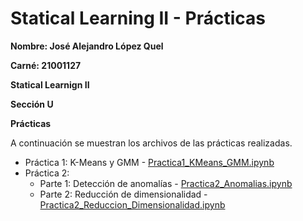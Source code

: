 # Statical Learning II - Prácticas

**Nombre: José Alejandro López Quel**

**Carné: 21001127**

**Statical Learnign II**

**Sección U**

**Prácticas**

A continuación se muestran los archivos de las prácticas realizadas.

- Práctica 1: K-Means y GMM - [Practica1_KMeans_GMM.ipynb](https://github.com/alejandrolq/StaticalLearningII-Practicas/blob/main/Practica1_KMeans_GMM.ipynb "Práctica 1")
- Práctica 2: 
   -  Parte 1: Detección de anomalías - [Practica2_Anomalias.ipynb](https://github.com/alejandrolq/StaticalLearningII-Practicas/blob/main/Practica2_Anomalias.ipynb "Práctica 2 Parte 1")
   -  Parte 2: Reducción de dimensionalidad - [Practica2_Reduccion_Dimensionalidad.ipynb](https://github.com/alejandrolq/StaticalLearningII-Practicas/blob/main/Practica2_Reduccion_Dimensionalidad.ipynb "Práctica 2 Parte 2")
